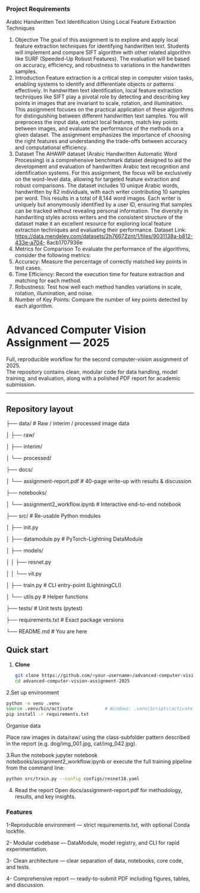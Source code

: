 
### Project Requirements
Arabic Handwritten Text Identification Using Local Feature Extraction Techniques
1. Objective
The goal of this assignment is to explore and apply local feature extraction techniques for identifying
handwritten text. Students will implement and compare SIFT algorithm with other related algorithm
like SURF (Speeded-Up Robust Features). The evaluation will be based on accuracy, efficiency, and
robustness to variations in the handwritten samples.
2. Introduction
Feature extraction is a critical step in computer vision tasks, enabling systems to identify and
differentiate objects or patterns effectively. In handwritten text identification, local feature extraction
techniques like SIFT play a pivotal role by detecting and describing key points in images that are
invariant to scale, rotation, and illumination. This assignment focuses on the practical application of
these algorithms for distinguishing between different handwritten text samples. You will preprocess
the input data, extract local features, match key points between images, and evaluate the
performance of the methods on a given dataset. The assignment emphasizes the importance of
choosing the right features and understanding the trade-offs between accuracy and computational
efficiency.
3. Dataset
The AHAWP dataset (Arabic Handwritten Automatic Word Processing) is a comprehensive benchmark
dataset designed to aid the development and evaluation of handwritten Arabic text recognition and
identification systems. For this assignment, the focus will be exclusively on the word-level data,
allowing for targeted feature extraction and robust comparisons. The dataset includes 10 unique
Arabic words, handwritten by 82 individuals, with each writer contributing 10 samples per word. This
results in a total of 8,144 word images. Each writer is uniquely but anonymously identified by a user
ID, ensuring that samples can be tracked without revealing personal information. The diversity in
handwriting styles across writers and the consistent structure of the dataset make it an excellent
resource for exploring local feature extraction techniques and evaluating their performance.
Dataset Link: https://data.mendeley.com/datasets/2h76672znt/1/files/9031138a-b812-433e-a704-
8acb1707936e
4. Metrics for Comparison
To evaluate the performance of the algorithms, consider the following metrics:
1. Accuracy: Measure the percentage of correctly matched key points in test cases.
2. Time Efficiency: Record the execution time for feature extraction and matching for each
method.
3. Robustness: Test how well each method handles variations in scale, rotation, illumination, and
noise.
4. Number of Key Points: Compare the number of key points detected by each algorithm.






# Advanced Computer Vision Assignment — 2025

Full, reproducible workflow for the second computer-vision assignment of 2025.  
The repository contains clean, modular code for data handling, model training, and evaluation, along with a polished PDF report for academic submission.

---

## Repository layout
├── data/ # Raw / interim / processed image data

│ ├── raw/

│ ├── interim/

│ └── processed/

├── docs/

│ └── assignment-report.pdf # 40-page write-up with results & discussion

├── notebooks/

│ └── assignment2_workflow.ipynb # Interactive end-to-end notebook

├── src/ # Re-usable Python modules

│ ├── init.py

│ ├── datamodule.py # PyTorch-Lightning DataModule

│ ├── models/

│ │ ├── resnet.py

│ │ └── vit.py

│ ├── train.py # CLI entry-point (LightningCLI)

│ └── utils.py # Helper functions

├── tests/ # Unit tests (pytest)

├── requirements.txt # Exact package versions

└── README.md # You are here


## Quick start

1. **Clone**

   ```bash
   git clone https://github.com/<your-username>/advanced-computer-vision-assignment-2025.git
   cd advanced-computer-vision-assignment-2025
   ```
2.Set up environment
  ``` bash
  python -m venv .venv
  source .venv/bin/activate            # Windows: .venv\Scripts\activate
  pip install -r requirements.txt
  ```

Organise data

Place raw images in data/raw/ using the class-subfolder pattern described in the report
(e.g. dog/img_001.jpg, cat/img_042.jpg).

3.Run the notebook
jupyter notebook notebooks/assignment2_workflow.ipynb
or execute the full training pipeline from the command line:
``` bash
python src/train.py --config configs/resnet18.yaml
```
4. Read the report
Open docs/assignment-report.pdf for methodology, results, and key insights.


### Features
1-Reproducible environment — strict requirements.txt, with optional Conda lockfile.

2- Modular codebase — DataModule, model registry, and CLI for rapid experimentation.

3- Clean architecture — clear separation of data, notebooks, core code, and tests.

4- Comprehensive report — ready-to-submit PDF including figures, tables, and discussion.

